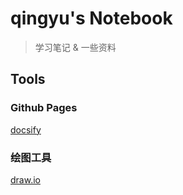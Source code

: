 # qingyu's Notebook

> 学习笔记 & 一些资料

## Tools

### Github Pages

[docsify](https://docsify.js.org/#/)

### 绘图工具

[draw.io](https://www.draw.io/)



